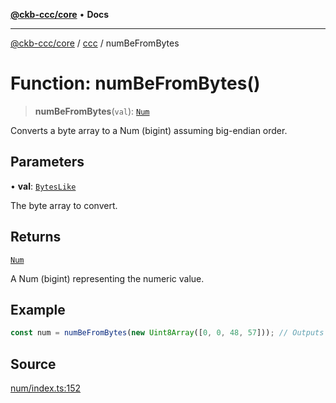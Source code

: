 [**@ckb-ccc/core**](README.md) • **Docs**

***

[@ckb-ccc/core](README.md) / [ccc](Namespace.ccc.md) / numBeFromBytes

# Function: numBeFromBytes()

> **numBeFromBytes**(`val`): [`Num`](ccc.Type.Num.md)

Converts a byte array to a Num (bigint) assuming big-endian order.

## Parameters

• **val**: [`BytesLike`](ccc.Type.BytesLike.md)

The byte array to convert.

## Returns

[`Num`](ccc.Type.Num.md)

A Num (bigint) representing the numeric value.

## Example

```typescript
const num = numBeFromBytes(new Uint8Array([0, 0, 48, 57])); // Outputs 12345n
```

## Source

[num/index.ts:152](https://github.com/SpectreMercury/ccc/blob/df48adb02ef9cfbc211311f00ecef869462de5fa/packages/core/src/num/index.ts#L152)
